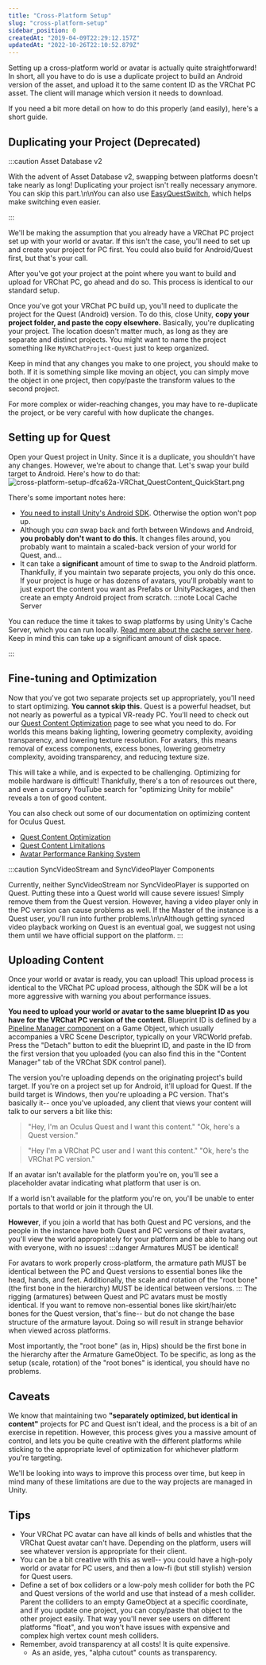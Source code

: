 ```yaml
---
title: "Cross-Platform Setup"
slug: "cross-platform-setup"
sidebar_position: 0
createdAt: "2019-04-09T22:29:12.157Z"
updatedAt: "2022-10-26T22:10:52.879Z"
---
```

Setting up a cross-platform world or avatar is actually quite straightforward! In short, all you have to do is use a duplicate project to build an Android version of the asset, and upload it to the same content ID as the VRChat PC asset. The client will manage which version it needs to download. 

If you need a bit more detail on how to do this properly (and easily), here's a short guide.
## Duplicating your Project (Deprecated)

:::caution Asset Database v2

With the advent of Asset Database v2, swapping between platforms doesn't take nearly as long! Duplicating your project isn't really necessary anymore. You can skip this part.\n\nYou can also use [EasyQuestSwitch](https://github.com/JordoVR/EasyQuestSwitch), which helps make switching even easier.

:::

We'll be making the assumption that you already have a VRChat PC project set up with your world or avatar. If this isn't the case, you'll need to set up and create your project for PC first. You could also build for Android/Quest first, but that's your call.

After you've got your project at the point where you want to build and upload for VRChat PC, go ahead and do so. This process is identical to our standard setup.

Once you've got your VRChat PC build up, you'll need to duplicate the project for the Quest (Android) version. To do this, close Unity, **copy your project folder, and paste the copy elsewhere.** Basically, you're duplicating your project. The location doesn't matter much, as long as they are separate and distinct projects. You might want to name the project something like `MyVRChatProject-Quest` just to keep organized.

Keep in mind that any changes you make to one project, you should make to both. If it is something simple like moving an object, you can simply move the object in one project, then copy/paste the transform values to the second project.

For more complex or wider-reaching changes, you may have to re-duplicate the project, or be very careful with how duplicate the changes.
## Setting up for Quest
Open your Quest project in Unity. Since it is a duplicate, you shouldn't have any changes. However, we're about to change that. Let's swap your build target to Android. Here's how to do that:
![cross-platform-setup-dfca62a-VRChat_QuestContent_QuickStart.png](/img/cross-platform-setup-dfca62a-VRChat_QuestContent_QuickStart.png)

There's some important notes here:
- [You need to install Unity's Android SDK](https://docs.unity3d.com/2019.4/Documentation/Manual/android-sdksetup.html). Otherwise the option won't pop up.
- Although you *can* swap back and forth between Windows and Android, **you probably don't want to do this.** It changes files around, you probably want to maintain a scaled-back version of your world for Quest, and...
- It can take a **significant** amount of time to swap to the Android platform. Thankfully, if you maintain two separate projects, you only do this once. If your project is huge or has dozens of avatars, you'll probably want to just export the content you want as Prefabs or UnityPackages, and then create an empty Android project from scratch.
:::note Local Cache Server

You can reduce the time it takes to swap platforms by using Unity's Cache Server, which you can run locally. [Read more about the cache server here](https://docs.unity3d.com/2019.4/Documentation/Manual/CacheServer.html). Keep in mind this can take up a significant amount of disk space.

:::

## Fine-tuning and Optimization
Now that you've got two separate projects set up appropriately, you'll need to start optimizing. **You cannot skip this.** Quest is a powerful headset, but not nearly as powerful as a typical VR-ready PC. You'll need to check out our [Quest Content Optimization](/platforms/android/quest-content-optimization) page to see what you need to do. For worlds this means baking lighting, lowering geometry complexity, avoiding transparency, and lowering texture resolution. For avatars, this means removal of excess components, excess bones, lowering geometry complexity, avoiding transparency, and reducing texture size.

This will take a while, and is expected to be challenging. Optimizing for mobile hardware is difficult! Thankfully, there's a ton of resources out there, and even a cursory YouTube search for "optimizing Unity for mobile" reveals a ton of good content.

You can also check out some of our documentation on optimizing content for Oculus Quest.
 - [Quest Content Optimization](/platforms/android/quest-content-optimization) 
 - [Quest Content Limitations](/platforms/android/quest-content-limitations) 
 - [Avatar Performance Ranking System](/avatars/avatar-performance-ranking-system) 

:::caution SyncVideoStream and SyncVideoPlayer Components

Currently, neither SyncVideoStream nor SyncVideoPlayer is supported on Quest. Putting these into a Quest world will cause severe issues! Simply remove them from the Quest version. However,  having a video player only in the PC version can cause problems as well. If the Master of the instance is a Quest user, you'll run into further problems.\n\nAlthough getting synced video playback working on Quest is an eventual goal, we suggest not using them until we have official support on the platform.
:::

## Uploading Content
Once your world or avatar is ready, you can upload! This upload process is identical to the VRChat PC upload process, although the SDK will be a lot more aggressive with warning you about performance issues.

**You need to upload your world or avatar to the same blueprint ID as you have for the VRChat PC version of the content.** Blueprint ID is defined by a [Pipeline Manager component](/sdk/vrcpipelinemanager) on a Game Object, which usually accompanies a VRC Scene Descriptor, typically on your VRCWorld prefab. Press the "Detach" button to edit the blueprint ID, and paste in the ID from the first version that you uploaded (you can also find this in the "Content Manager" tab of the VRChat SDK control panel).

The version you're uploading depends on the originating project's build target. If you're on a project set up for Android, it'll upload for Quest. If the build target is Windows, then you're uploading a PC version. That's basically it-- once you've uploaded, any client that views your content will talk to our servers a bit like this:

>"Hey, I'm an Oculus Quest and I want this content."
>"Ok, here's a Quest version."

>"Hey I'm a VRChat PC user and I want this content."
>"Ok, here's the VRChat PC version."

If an avatar isn't available for the platform you're on, you'll see a placeholder avatar indicating what platform that user is on.

If a world isn't available for the platform you're on, you'll be unable to enter portals to that world or join it through the UI.

**However**, if you join a world that has both Quest and PC versions, and the people in the instance have both Quest and PC versions of their avatars, you'll view the world appropriately for your platform and be able to hang out with everyone, with no issues!
:::danger Armatures MUST be identical!

For avatars to work properly cross-platform, the armature path MUST be identical between the PC and Quest versions to essential bones like the head, hands, and feet. Additionally, the scale and rotation of the "root bone" (the first bone in the hierarchy) MUST be identical between versions.
:::
The rigging (armatures) between Quest and PC avatars must be mostly identical. If you want to remove non-essential bones like skirt/hair/etc bones for the Quest version, that's fine-- but do not change the base structure of the armature layout. Doing so will result in strange behavior when viewed across platforms.

Most importantly, the "root bone" (as in, Hips) should be the first bone in the hierarchy after the Armature GameObject. To be specific, as long as the setup (scale, rotation) of the "root bones" is identical, you should have no problems.
## Caveats
We know that maintaining two **"separately optimized, but identical in content"** projects for PC and Quest isn't ideal, and the process is a bit of an exercise in repetition. However, this process gives you a massive amount of control, and lets you be quite creative with the different platforms while sticking to the appropriate level of optimization for whichever platform you're targeting.

We'll be looking into ways to improve this process over time, but keep in mind many of these limitations are due to the way projects are managed in Unity.
## Tips
- Your VRChat PC avatar can have all kinds of bells and whistles that the VRChat Quest avatar can't have. Depending on the platform, users will see whatever version is appropriate for their client.
- You can be a bit creative with this as well-- you could have a high-poly world or avatar for PC users, and then a low-fi (but still stylish) version for Quest users.
- Define a set of box colliders or a low-poly mesh collider for both the PC and Quest versions of the world and use that instead of a mesh collider. Parent the colliders to an empty GameObject at a specific coordinate, and if you update one project, you can copy/paste that object to the other project easily. That way you'll never see users on different platforms "float", and you won't have issues with expensive and complex high vertex count mesh colliders.
- Remember, avoid transparency at all costs! It is quite expensive. 
  - As an aside, yes, "alpha cutout" counts as transparency.